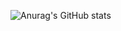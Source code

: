 ![Anurag's GitHub stats](https://github-readme-stats.vercel.app/api?username=smnoe01&show_icons=true&bg_color=00000000&hide_border=true&&icon_color=52BFEA&text_color=FFF&title_color=52BFEA)
